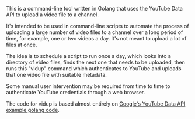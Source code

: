 This is a command-line tool written in Golang that uses the YouTube Data API to upload a video file to a channel.

It's intended to be used in command-line scripts to automate the process of uploading a large number of video files to a channel over a long period of time, for example, one or two videos a day. It's not meant to upload a lot of files at once.

The idea is to schedule a script to run once a day, which looks into a directory of video files, finds the next one that needs to be uploaded, then runs this "vidup" command which authenticates to YouTube and uploads that one video file with suitable metadata.

Some manual user intervention may be required from time to time to authenticate YouTube credentials through a web browser.

The code for vidup is based almost entirely on [Google's YouTube Data API example golang code](https://developers.google.com/youtube/v3/code_samples/go).